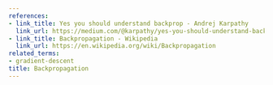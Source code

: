 ```yaml
---
references:
- link_title: Yes you should understand backprop - Andrej Karpathy
  link_url: https://medium.com/@karpathy/yes-you-should-understand-backprop-e2f06eab496b
- link_title: Backpropagation - Wikipedia
  link_url: https://en.wikipedia.org/wiki/Backpropagation
related_terms:
- gradient-descent
title: Backpropagation
---
```

